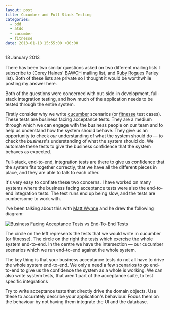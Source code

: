 ```yaml
---
layout: post
title: Cucumber and Full Stack Testing
categories:
  - bdd
  - atdd
  - cucumber
  - fitnesse
date: 2013-01-18 15:55:00 +00:00
---
```

<p class="date">18 January 2013</p>

There has been two similar questions asked on two different mailing lists
I subscribe to (Corey Haines'
[BAWCH](http://www.cleancoders.com/codecast/bawch-episode-1/show "Build an app
with Corey Haines") mailing list, and [Ruby Rogues](http://rubyrogues.com/)
Parley list). Both of these lists are private so I thought it would be
worthwhile posting my answer here.

Both of the questions were concerned with out-side-in development, full-stack
integration testing, and how much of the application needs to be tested through
the entire system.

Firstly consider why we write [cucumber](http://cukes.info/) scenarios (or
[fitnesse](http://fitnesse.org/) test cases). These tests are business facing
acceptance tests. They are a medium through which we can engage with the
business people on our team and to help us understand how the system should
behave. They give us an opportunity to check _our_ understanding of what the
system should do &mdash; to check the _business_'s understanding of what the
system should do. We automate these tests to give the business confidence that
the system behaves as expected.

Full-stack, end-to-end, integration tests are there to give us confidence that
the system fits together correctly, that we have all the different pieces in
place, and they are able to talk to each other.

It's very easy to conflate these two concerns. I have worked on many systems
where the business facing acceptance tests were also the end-to-end integration
tests. The test runs end up being slow, and the tests are cumbersome to work
with.

I've been talking about this with [Matt Wynne](https://twitter.com/mattwynne)
and he drew the following diagram:

![Business Facing Acceptance Tests vs End-To-End
Tests](/images/business-facing-vs-end-to-end.png)

The circle on the left represents the tests that we would write in cucumber (or
fitnesse). The circle on the right the tests which exercise the whole system
end-to-end. In the centre we have the intersection &mdash; our cucumber
scenarios which we run end-to-end against the whole system.

The key thing is that your business acceptance tests do not all have to drive
the whole system end-to-end. We only a need a few scenarios to go end-to-end to
give us the confidence the system as a whole is working. We can also write
system tests, that aren't part of the acceptance suite, to test specific
integrations

Try to write acceptance tests that directly drive the domain objects. Use these
to accurately describe your application's behaviour. Focus them on the behaviour
by not having them integrate the UI and the database.

